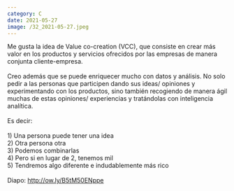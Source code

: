 ```yaml
--- 
category: C 
date: 2021-05-27 
image: /32_2021-05-27.jpeg 
--- 
```


Me gusta la idea de Value co-creation (VCC), que consiste en crear más valor en los productos y servicios ofrecidos por las empresas de manera conjunta cliente-empresa.<br><br>Creo además que se puede enriquecer mucho con datos y análisis. No solo pedir a las personas que participen dando sus ideas/ opiniones y experimentando con los productos, sino también recogiendo de manera ágil muchas de estas opiniones/ experiencias y tratándolas con inteligencia analítica.<br><br>Es decir:<br><br>1) Una persona puede tener una idea<br>2) Otra persona otra<br>3) Podemos combinarlas<br>4) Pero si en lugar de 2, tenemos mil<br>5) Tendremos algo diferente e indudablemente más rico   <br><br>Diapo:   http://ow.ly/B5tM50ENppe